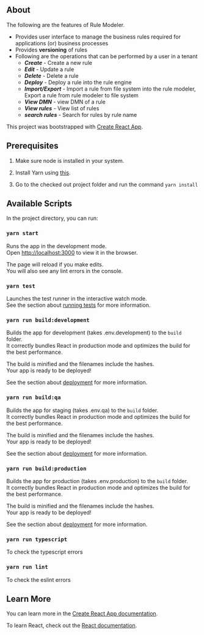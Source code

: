 ## About

The following are the features of Rule Modeler.
* Provides user interface to manage the business rules required for applications (or) business processes
* Provides **versioning** of rules
* Following are the operations that can be performed by a user in a tenant
    * ***Create*** - Create a new rule
    * ***Edit*** - Update a rule
    * ***Delete*** - Delete a rule
    * ***Deploy*** - Deploy a rule into the rule engine
    * ***Import/Export*** - Import a rule from file system into the rule modeler, Export a rule from rule modeler to file system
    * ***View DMN*** - view DMN of a rule
    * ***View rules*** - View list of rules
    * ***search rules*** - Search for rules by rule name


This project was bootstrapped with [Create React App](https://github.com/facebook/create-react-app).

## Prerequisites

1. Make sure node is installed in your system.

2. Install Yarn using <a href="https://classic.yarnpkg.com/en/docs/install">this</a>.

3. Go to the checked out project folder and run the command `yarn install` 

## Available Scripts

In the project directory, you can run:

### `yarn start`

Runs the app in the development mode.<br />
Open [http://localhost:3000](http://localhost:3000) to view it in the browser.

The page will reload if you make edits.<br />
You will also see any lint errors in the console.

### `yarn test`

Launches the test runner in the interactive watch mode.<br />
See the section about [running tests](https://facebook.github.io/create-react-app/docs/running-tests) for more information.

### `yarn run build:development`

Builds the app for development (takes .env.development) to the `build` folder.<br />
It correctly bundles React in production mode and optimizes the build for the best performance.

The build is minified and the filenames include the hashes.<br />
Your app is ready to be deployed!

See the section about [deployment](https://facebook.github.io/create-react-app/docs/deployment) for more information.

### `yarn run build:qa`

Builds the app for staging (takes .env.qa) to the `build` folder.<br />
It correctly bundles React in production mode and optimizes the build for the best performance.

The build is minified and the filenames include the hashes.<br />
Your app is ready to be deployed!

See the section about [deployment](https://facebook.github.io/create-react-app/docs/deployment) for more information.

### `yarn run build:production`

Builds the app for production (takes .env.production) to the `build` folder.<br />
It correctly bundles React in production mode and optimizes the build for the best performance.

The build is minified and the filenames include the hashes.<br />
Your app is ready to be deployed!

See the section about [deployment](https://facebook.github.io/create-react-app/docs/deployment) for more information.

### `yarn run typescript`

To check the typescript errors

### `yarn run lint`

To check the eslint errors

## Learn More

You can learn more in the [Create React App documentation](https://facebook.github.io/create-react-app/docs/getting-started).

To learn React, check out the [React documentation](https://reactjs.org/).
